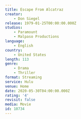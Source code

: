 ```yaml
---
title: Escape From Alcatraz
creator:
    - Don Siegel
release: 1979-01-25T00:00:00.000Z
studios:
    - Paramount
    - Malpaso Productions
language:
    - English
country:
    - United States
length: 113
genre:
    - Drama
    - Thriller
format: Streaming
service: Hulu
venue: Home
date: 2020-05-30T04:00:00.000Z
rating: '4'
revisit: false
media: Movie
id: 10734
---
```



